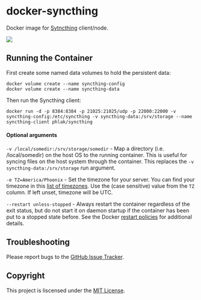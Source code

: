 docker-syncthing
================

Docker image for [Sytncthing](https://syncthing.net) client/node.

[![](https://images.microbadger.com/badges/image/phlak/syncthing.svg)](http://microbadger.com/#/images/phlak/syncthing "Get your own image badge on microbadger.com")

Running the Container
---------------------

First create some named data volumes to hold the persistent data:

    docker volume create --name syncthing-config
    docker volume create --name syncthing-data

Then run the Syncthing client:

    docker run -d -p 8384:8384 -p 21025:21025/udp -p 22000:22000 -v syncthing-config:/etc/syncthing -v syncthing-data:/srv/storage --name syncthing-client phlak/syncthing

#### Optional arguments

`-v /local/somedir:/srv/storage/somedir` - Map a directory (i.e. /local/somedir) on the host OS to
                                           the running container.  This is useful for syncing files
                                           on the host system through the container. This replaces
                                           the `-v syncthing-data:/srv/storage` run argument.

`-e TZ=America/Phoenix` - Set the timezone for your server. You can find your timezone in this
                          [list of timezones](https://goo.gl/uy1J6q). Use the (case sensitive)
                          value from the `TZ` column. If left unset, timezone will be UTC.

`--restart unless-stopped` - Always restart the container regardless of the exit status, but do not
                             start it on daemon startup if the container has been put to a stopped
                             state before. See the Docker [restart policies](https://goo.gl/Y0dlDH)
                             for additional details.

Troubleshooting
---------------

Please report bugs to the [GitHub Issue Tracker](https://github.com/PHLAK/docker-syncthing/issues).

Copyright
---------

This project is liscensed under the [MIT License](https://github.com/PHLAK/docker-syncthing/blob/master/LICENSE).
